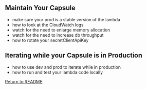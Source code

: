 ## Maintain Your Capsule

- make sure your prod is a stable version of the lambda
- how to look at the CloudWatch logs
- watch for the need to enlarge memory allocation
- watch for the need to increase db throughput
- how to rotate your secretClientApiKey

## Iterating while your Capsule is in Production

- how to use dev and prod to iterate while in production
- how to run and test your lambda code locally

[Return to README](../README.md)
